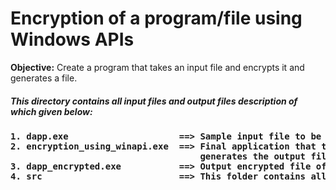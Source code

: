 # Encryption of a program/file using Windows APIs


**Objective:** Create a program that takes an input file and encrypts it and generates a file.

##### This directory contains all input files and output files description of which given below:
<h4>
<pre>
1. dapp.exe                     ==> Sample input file to be encrypted.
2. encryption_using_winapi.exe  ==> Final application that takes input file dapp.exe and 
                                    generates the output file dapp_encrypted.exe on execution.
3. dapp_encrypted.exe           ==> Output encrypted file of the sample input file.
4. src                          ==> This folder contains all source and input files of the final application.
</pre>
</h4>

